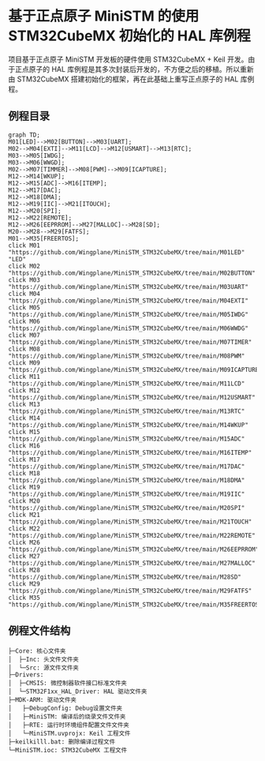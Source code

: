 # 基于正点原子 MiniSTM 的使用 STM32CubeMX 初始化的 HAL 库例程

项目基于正点原子 MiniSTM 开发板的硬件使用 STM32CubeMX + Keil 开发。由于正点原子的 HAL 库例程是其多次封装后开发的，不方便之后的移植。所以重新由 STM32CubeMX 搭建初始化的框架，再在此基础上重写正点原子的 HAL 库例程。

## 例程目录

```mermaid
graph TD;
M01[LED]-->M02[BUTTON]-->M03[UART];
M02-->M04[EXTI]-->M11[LCD]-->M12[USMART]-->M13[RTC];
M03-->M05[IWDG];
M03-->M06[WWGD];
M02-->M07[TIMMER]-->M08[PWM]-->M09[ICAPTURE];
M12-->M14[WKUP];
M12-->M15[ADC]-->M16[ITEMP];
M12-->M17[DAC];
M12-->M18[DMA];
M12-->M19[IIC]-->M21[ITOUCH];
M12-->M20[SPI];
M12-->M22[REMOTE];
M12-->M26[EEPRROM]-->M27[MALLOC]-->M28[SD];
M20-->M28-->M29[FATFS];
M01-->M35[FREERTOS];
click M01 "https://github.com/Wingplane/MiniSTM_STM32CubeMX/tree/main/M01LED" "LED"
click M02 "https://github.com/Wingplane/MiniSTM_STM32CubeMX/tree/main/M02BUTTON"
click M03 "https://github.com/Wingplane/MiniSTM_STM32CubeMX/tree/main/M03UART"
click M04 "https://github.com/Wingplane/MiniSTM_STM32CubeMX/tree/main/M04EXTI"
click M05 "https://github.com/Wingplane/MiniSTM_STM32CubeMX/tree/main/M05IWDG"
click M06 "https://github.com/Wingplane/MiniSTM_STM32CubeMX/tree/main/M06WWDG"
click M07 "https://github.com/Wingplane/MiniSTM_STM32CubeMX/tree/main/M07TIMER"
click M08 "https://github.com/Wingplane/MiniSTM_STM32CubeMX/tree/main/M08PWM"
click M09 "https://github.com/Wingplane/MiniSTM_STM32CubeMX/tree/main/M09ICAPTURE"
click M11 "https://github.com/Wingplane/MiniSTM_STM32CubeMX/tree/main/M11LCD"
click M12 "https://github.com/Wingplane/MiniSTM_STM32CubeMX/tree/main/M12USMART"
click M13 "https://github.com/Wingplane/MiniSTM_STM32CubeMX/tree/main/M13RTC"
click M14 "https://github.com/Wingplane/MiniSTM_STM32CubeMX/tree/main/M14WKUP"
click M15 "https://github.com/Wingplane/MiniSTM_STM32CubeMX/tree/main/M15ADC"
click M16 "https://github.com/Wingplane/MiniSTM_STM32CubeMX/tree/main/M16ITEMP"
click M17 "https://github.com/Wingplane/MiniSTM_STM32CubeMX/tree/main/M17DAC"
click M18 "https://github.com/Wingplane/MiniSTM_STM32CubeMX/tree/main/M18DMA"
click M19 "https://github.com/Wingplane/MiniSTM_STM32CubeMX/tree/main/M19IIC"
click M20 "https://github.com/Wingplane/MiniSTM_STM32CubeMX/tree/main/M20SPI"
click M21 "https://github.com/Wingplane/MiniSTM_STM32CubeMX/tree/main/M21TOUCH"
click M22 "https://github.com/Wingplane/MiniSTM_STM32CubeMX/tree/main/M22REMOTE"
click M26 "https://github.com/Wingplane/MiniSTM_STM32CubeMX/tree/main/M26EEPRROM"
click M27 "https://github.com/Wingplane/MiniSTM_STM32CubeMX/tree/main/M27MALLOC"
click M28 "https://github.com/Wingplane/MiniSTM_STM32CubeMX/tree/main/M28SD"
click M29 "https://github.com/Wingplane/MiniSTM_STM32CubeMX/tree/main/M29FATFS"
click M35 "https://github.com/Wingplane/MiniSTM_STM32CubeMX/tree/main/M35FREERTOS"
```

## 例程文件结构

	├─Core: 核心文件夹
	│  ├─Inc: 头文件文件夹
	│  └─Src: 源文件文件夹
	├─Drivers: 
	│  ├─CMSIS: 微控制器软件接口标准文件夹
	│  └─STM32F1xx_HAL_Driver: HAL 驱动文件夹
	├─MDK-ARM: 驱动文件夹
	│	├─DebugConfig: Debug设置文件夹
	│	├─MiniSTM: 编译后的烧录文件文件夹
	│	├─RTE: 运行时环境组件配置文件文件夹
	│	└─MiniSTM.uvprojx: Keil 工程文件
	├─keilkilll.bat: 删除编译过程文件
	└─MiniSTM.ioc: STM32CubeMX 工程文件
